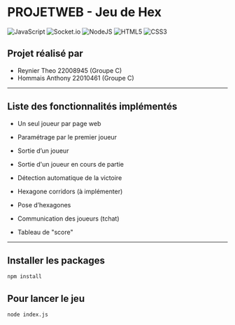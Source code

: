 # PROJETWEB - Jeu de Hex
![JavaScript](https://img.shields.io/badge/javascript-%23323330.svg?style=for-the-badge&logo=javascript&logoColor=%23F7DF1E)
![Socket.io](https://img.shields.io/badge/Socket.io-black?style=for-the-badge&logo=socket.io&badgeColor=010101)
![NodeJS](https://img.shields.io/badge/node.js-6DA55F?style=for-the-badge&logo=node.js&logoColor=white)
![HTML5](https://img.shields.io/badge/html5-%23E34F26.svg?style=for-the-badge&logo=html5&logoColor=white)
![CSS3](https://img.shields.io/badge/css3-%231572B6.svg?style=for-the-badge&logo=css3&logoColor=white)


## Projet réalisé par

- Reynier Theo 22008945 (Groupe C)
- Hommais Anthony 22010461 (Groupe C)

---

## Liste des fonctionnalités implémentés

- Un seul joueur par page web

- Paramétrage par le premier joueur

- Sortie d’un joueur

- Sortie d'un joueur en cours de partie

- Détection automatique de la victoire

- Hexagone corridors (à implémenter)

- Pose d’hexagones

- Communication des joueurs (tchat)

- Tableau de "score"

---

## Installer les packages
```bash
npm install
```

## Pour lancer le jeu 
```bash
node index.js
```
